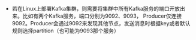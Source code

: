 - 若在Linux上部署Kafka集群，则需要将集群中所有Kafka服务的端口开放出来。比如有两个Kafka服务，端口分别为9092、9093，
Producer仅连接9092。Producer会通过9092来发现其他节点，发送消息时根据key或者默认规则选择partition（也可能为9093那个服务）
